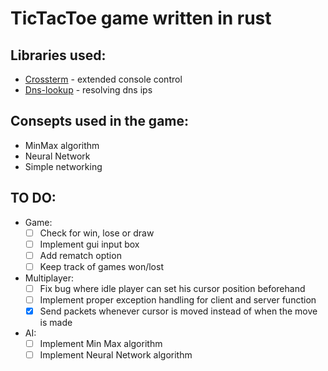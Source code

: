 # TicTacToe game written in rust
## Libraries used:
  - [Crossterm](https://github.com/crossterm-rs/crossterm) - extended console control
  - [Dns-lookup](https://github.com/keeperofdakeys/dns-lookup/) - resolving dns ips
## Consepts used in the game: 
  - MinMax algorithm
  - Neural Network
  - Simple networking
## TO DO:
  - Game:
    - [ ] Check for win, lose or draw
    - [ ] Implement gui input box
    - [ ] Add rematch option
    - [ ] Keep track of games won/lost
  - Multiplayer:
    - [ ] Fix bug where idle player can set his cursor position beforehand
    - [ ] Implement proper exception handling for client and server function
    - [x] Send packets whenever cursor is moved instead of when the move is made
  - AI:
    - [ ] Implement Min Max algorithm
    - [ ] Implement Neural Network algorithm